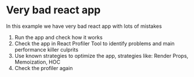 # Very bad react app

In this example we have very bad react app with lots of mistakes 

1. Run the app and check how it works 
2. Check the app in React Profiler Tool to identify problems and main performance killer culprits 
3. Use known strategies to optimize the app, strategies like: Render Props, Memoization, HOC
4. Check the profiler again 